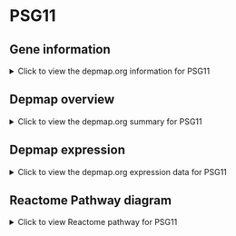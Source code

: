 <h1>PSG11</h1>

<h2>Gene information</h2>
<details>
  <summary>Click to view the depmap.org information for PSG11</summary>
  <iframe src="https://depmap.org/portal/gene/PSG11?tab=about" style="border:none;width:100%;height:800px"></iframe>
</details>

<h2>Depmap overview</h2>
<details>
  <summary>Click to view the depmap.org summary for PSG11</summary>
  <iframe src="https://depmap.org/portal/gene/PSG11?tab=overview" style="border:none;width:100%;height:800px"></iframe>
</details>

<h2>Depmap expression</h2>
<details>
  <summary>Click to view the depmap.org expression data for PSG11</summary>
  <iframe src="https://depmap.org/portal/gene/PSG11?tab=characterization" style="border:none;width:100%;height:800px"></iframe>
</details>



<h2>Reactome Pathway diagram</h2>
<details>
  <summary>Click to view Reactome pathway for PSG11</summary>
  <p>Cell surface interactions at the vascular wall</p>
  <iframe src="https://reactome.org/PathwayBrowser/#/R-HSA-202733" style="border:none;width:100%;height:800px"></iframe>
</details>



